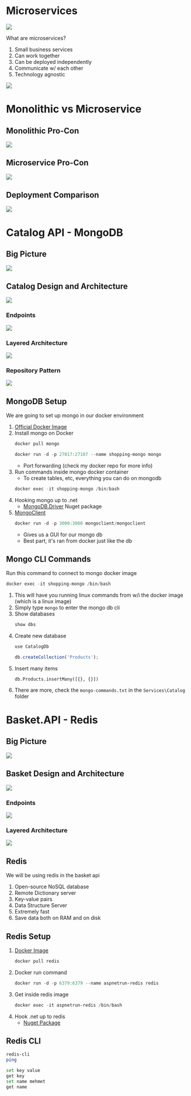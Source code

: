 # Microservices

![](images/mservice-overview.png)

What are microservices?

1. Small business services
1. Can work together
1. Can be deployed independently
1. Communicate w/ each other
1. Technology agnostic

![](images/mservice-characteristic.png)

# Monolithic vs Microservice

## Monolithic Pro-Con

![](images/monolithic-pro-con.png)

## Microservice Pro-Con

![](images/mservice-pro-con.png)

## Deployment Comparison

![](images/deploy-compare.png)

# Catalog API - MongoDB

## Big Picture

![](images/big-picture.png)

## Catalog Design and Architecture

![](images/catalog/overview.png)

### Endpoints

![](images/catalog/endpoints.png)

### Layered Architecture

![](images/catalog/layered-arch.png)

### Repository Pattern

![](images/catalog/repo-pattern.png)

## MongoDB Setup

We are going to set up mongo in our docker environment

1. [Official Docker Image](https://hub.docker.com/_/mongo)
1. Install mongo on Docker
   ```ps1
   docker pull mongo
   ```
   ```ps1
   docker run -d -p 27017:27107 --name shopping-mongo mongo
   ```
   - Port forwarding (check my docker repo for more info)
1. Run commands inside mongo docker container
   - To create tables, etc, everything you can do on mongodb
   ```ps1
   docker exec -it shopping-mongo /bin/bash
   ```
1. Hooking mongo up to .net
   - [MongoDB.Driver](https://www.nuget.org/packages/MongoDB.Driver/) Nuget package
1. [MongoClient](https://hub.docker.com/r/mongoclient/mongoclient)
   ```ps1
   docker run -d -p 3000:3000 mongoclient/mongoclient
   ```
   - Gives us a GUI for our mongo db
   - Best part, it's ran from docker just like the db

## Mongo CLI Commands

Run this command to connect to mongo docker image

```ps1
docker exec -it shopping-mongo /bin/bash
```

1. This will have you running linux commands from w/i the docker image (which is a linux image)
1. Simply type `mongo` to enter the mongo db cli
1. Show databases
   ```js
   show dbs
   ```
1. Create new database
   ```js
   use CatalogDb
   ```
   ```js
   db.createCollection('Products');
   ```
1. Insert many items
   ```mongo
   db.Products.insertMany([{}, {}])
   ```
1. There are more, check the `mongo-commands.txt` in the `Services\Catalog` folder

# Basket.API - Redis

## Big Picture

![](images/big-picture.png)

## Basket Design and Architecture

![](images/basket/overview.png)

### Endpoints

![](images/basket/endpoints.png)

### Layered Architecture

![](images/basket/layered-arch.png)

## Redis

We will be using redis in the basket api

1. Open-source NoSQL database
1. Remote Dictionary server
1. Key-value pairs
1. Data Structure Server
1. Extremely fast
1. Save data both on RAM and on disk

## Redis Setup

1. [Docker Image](https://hub.docker.com/_/redis)
   ```ps1
   docker pull redis
   ```
1. Docker run command
   ```ps1
   docker run -d -p 6379:6379 --name aspnetrun-redis redis
   ```
1. Get inside redis image
   ```ps1
   docker exec -it aspnetrun-redis /bin/bash
   ```
1. Hook .net up to redis
   - [Nuget Package](https://www.nuget.org/packages/Microsoft.Extensions.Caching.StackExchangeRedis/)

## Redis CLI

```bash
redis-cli
ping

set key value
get key
set name mehmet
get name
```

